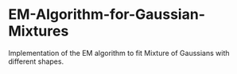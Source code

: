 # EM-Algorithm-for-Gaussian-Mixtures
Implementation of the EM algorithm to fit Mixture of Gaussians with different shapes.
